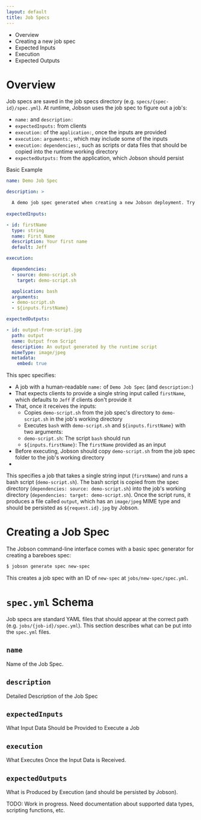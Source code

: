 ```yaml
---
layout: default
title: Job Specs
---
```


- Overview
- Creating a new job spec
- Expected Inputs
- Execution
- Expected Outputs


# Overview

Job specs are saved in the job specs directory
(e.g. `specs/{spec-id}/spec.yml`). At runtime, Jobson uses the job
spec to figure out a job's:

- `name:` and `description:`
- `expectedInputs:` from clients
- `execution:` of the `application:`, once the inputs are provided
- `execution:` `arguments:`, which may include some of the inputs
- `execution:` `dependencies:`, such as scripts or data files that
  should be copied into the runtime working directory
- `expectedOutputs:` from the application, which Jobson should persist


Basic Example

```yaml
name: Demo Job Spec

description: >

  A demo job spec generated when creating a new Jobson deployment. Try it out!
  
expectedInputs:

- id: firstName
  type: string
  name: First Name
  description: Your first name
  default: Jeff

execution:

  dependencies:
  - source: demo-script.sh
    target: demo-script.sh

  application: bash
  arguments:
  - demo-script.sh
  - ${inputs.firstName}

expectedOutputs:

- id: output-from-script.jpg
  path: output
  name: Output from Script
  description: An output generated by the runtime script
  mimeType: image/jpeg
  metadata:
    embed: true
```

This spec specifies:

- A job with a human-readable `name:` of `Demo Job Spec` (and
  `description:`)
- That expects clients to provide a single string input called
  `firstName`, which defaults to `Jeff` if clients don't provide it
- That, once it receives the inputs:
  - Copies `demo-script.sh` from the job spec's directory to
  `demo-script.sh` in the job's working directory
  - Executes `bash` with `demo-script.sh` and `${inputs.firstName}` with two arguments:
  - `demo-script.sh`: The script `bash` should run
  - `${inputs.firstName}`: The `firstName` provided as an input
- Before executing, Jobson should copy `demo-script.sh` from the job
  spec folder to the job's working directory
- 

This specifies a job that takes a single string input (`firstName`)
and runs a bash script (`demo-script.sh`). The bash script is copied
from the spec directory (`dependencies: source: demo-script.sh`) into
the job's working directory (`dependencies: target:
demo-script.sh`). Once the script runs, it produces a file called
`output`, which has an `image/jpeg` MIME type and should be persisted
as `${request.id}.jpg` by Jobson.


# Creating a Job Spec

The Jobson command-line interface comes with a basic spec generator
for creating a bareboes spec:

```bash
$ jobson generate spec new-spec
```

This creates a job spec with an ID of `new-spec` at
`jobs/new-spec/spec.yml`.



# `spec.yml` Schema

Job specs are standard YAML files that should appear at the correct
path (e.g. `jobs/{job-id}/spec.yml`). This section describes what can
be put into the `spec.yml` files.

## `name`

Name of the Job Spec.


## `description` 

Detailed Description of the Job Spec


## `expectedInputs`

What Input Data Should be Provided to Execute a Job


## `execution`

What Executes Once the Input Data is Received.


## `expectedOutputs`

What is Produced by Execution (and should be persisted by Jobson).



  
TODO: Work in progress. Need documentation about supported data types,
scripting functions, etc.
